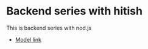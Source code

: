 # Backend series with hitish

This is backend series with nod.js
- [Model link](https://app.eraser.io/workspace/YtPqZ1VogxGy1jzIDkzj)
